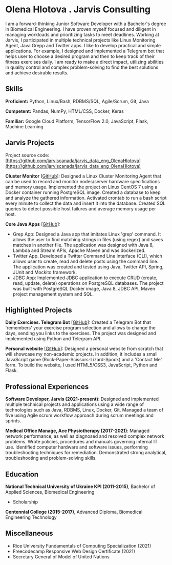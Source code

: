 # Olena Hlotova . Jarvis Consulting

I am a forward-thinking Junior Software Developer with a Bachelor's degree in Biomedical Engineering. I have proven myself focused and diligent in managing workloads and prioritizing tasks to meet deadlines. Working at Jarvis, I participated in multiple technical projects like Linux Monitoring Agent, Java Grepp and Twitter apps. I like to develop practical and simple applications. For example, I designed and implemented a Telegram bot that helps user to choose a desired program and then to keep track of their fitness exercises daily. I am ready to make a direct impact, utilizing abilities in quality control and complex problem-solving to find the best solutions and achieve desirable results.

## Skills

**Proficient:** Python, Linux/Bash, RDBMS/SQL, Agile/Scrum, Git, Java

**Competent:** Pandas, NumPy, HTML/CSS, Docker, Keras

**Familiar:** Google Cloud Platform, TensorFlow 2.0, JavaScript, Flask, Machine Learning

## Jarvis Projects

Project source code: [https://github.com/jarviscanada/jarvis_data_eng_OlenaHlotova](https://github.com/jarviscanada/jarvis_data_eng_OlenaHlotova)


**Cluster Monitor** [[GitHub](https://github.com/jarviscanada/jarvis_data_eng_OlenaHlotova/tree/master/linux_sql)]: Designed a Linux Cluster Monitoring Agent that can be used to record and monitor nodes/server hardware specifications and memory usage. Implemented the project on Linux CentOS 7 using a Docker container running PostgreSQL image. Created a database to keep and analyze the gathered information. Activated crontab to run a bash script every minute to collect the data and insert it into the database. Created SQL queries to detect possible host failures and average memory usage per host.

**Core Java Apps** [[GitHub](https://github.com/jarviscanada/jarvis_data_eng_OlenaHlotova/tree/master/core_java)]:
      
  - Grep App: Designed a Java app that imitates Linux 'grep' command. It allows the user to find matching strings in files (using regex) and saves matches in another file. The application was designed with Java 8, Lambda and Stream APIs, Apache Maven and was dockerized.
  - Twitter App. Developed a Twitter Command Line Interface (CLI), which allows user to create, read and delete posts using the command line. The application was created and tested using Java, Twitter API, Spring, JUnit and Mockito framework.
  - JDBC App: Implemented JDBC application to execute CRUD (create, read, update, delete) operations on PostgreSQL databases. The project was built with PostgreSQL Docker image, Java 8, JDBC API, Maven project management system and SQL.


## Highlighted Projects
**Daily Exercises. Telegram Bot** [[GitHub](https://github.com/olensa/tg_bot)]: Created a Telegram Bot that 'remembers' your exercise program selection and allows to change the days, sending you links to the exercises. The project was designed and implemented using Python and Telegram API.

**Personal website** [[GitHub](olensa.ga)]: Designed a personal website from scratch that will showcase my non-academic projects. In addition, it includes a small JavaScript game (Rock-Paper-Scissors-Lizard-Spock) and a 'Contact Me' form. To build the website, I used HTML5/CSS3, JavaScript, Python and Flask.


## Professional Experiences

**Software Developer, Jarvis (2021-present)**: Designed and implemented multiple technical projects and applications using a wide range of technologies such as Java, RDBMS, Linux, Docker, Git. Managed a team of five using Agile scrum workflow approach during scrum meetings and sprints.

**Medical Office Manage, Ace Physiotherapy (2017-2021)**: Managed network performance, as well as diagnosed and resolved complex network problems. Wrote policies, procedures and manuals governing internal IT use. Identified computer hardware and software issues, performing troubleshooting techniques for remediation. Demonstrated strong analytical, troubleshooting and problem-solving skills.


## Education
**National Technical University of Ukraine KPI (2011-2015)**, Bachelor of Applied Sciences, Biomedical Engineering
- Scholarship

**Centennial College (2015-2017)**, Advanced Diploma, Biomedical Engineering Technology


## Miscellaneous
- Rice University Fundamentals of Computing Specialization (2021)
- Freecodecamp Responsive Web Design Certificate (2021)
- Secretary General of Model of United Nations